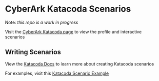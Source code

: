# CyberArk Katacoda Scenarios

Note: _this repo is a work in progress_

Visit the [CyberArk Katacoda page](https://katacoda.com/cyberark) to
 view the profile and interactive scenarios

## Writing Scenarios

View the [Katacoda Docs](https://www.katacoda.com/docs) to
 learn more about creating Katacoda scenarios

For examples, visit this [Katacoda Scenario Example](https://github.com/katacoda/scenario-example)
